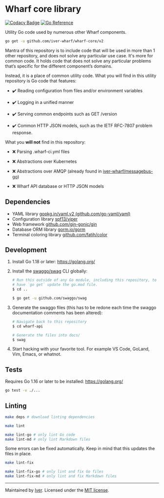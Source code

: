 # Wharf core library

[![Codacy Badge](https://app.codacy.com/project/badge/Grade/7eddf4e7be814c2f9fb2b6efbec69fc9)](https://www.codacy.com/gh/iver-wharf/wharf-core/dashboard?utm_source=github.com\&utm_medium=referral\&utm_content=iver-wharf/wharf-core\&utm_campaign=Badge_Grade)
[![Go Reference](https://pkg.go.dev/badge/github.com/iver-wharf/wharf-core.svg)](https://pkg.go.dev/github.com/iver-wharf/wharf-core)

Utility Go code used by numerous other Wharf components.

```sh
go get -u github.com/iver-wharf/wharf-core/v2
```

Mantra of this repository is to include code that will be used in more than 1
other repository, and does not solve any particular use case. It's more for
common code. It holds code that does not solve any particular problems that’s
specific for the different component’s domains.

Instead, it is a place of common utility code. What you will find in this
utility repository is Go code that features:

- :heavy_check_mark: Reading configuration from files and/or environment
  variables

- :heavy_check_mark: Logging in a unified manner

- :heavy_check_mark: Serving common endpoints such as GET /version

- :heavy_check_mark: Common HTTP JSON models, such as the IETF RFC-7807
  problem response.

What you **will not** find in this repository:

- :x: Parsing .wharf-ci.yml files

- :x: Abstractions over Kubernetes

- :x: Abstractions over AMQP
  (already found in [iver-wharf/messagebus-go](https://github.com/iver-wharf/messagebus-go))

- :x: Wharf API database or HTTP JSON models

## Dependencies

- YAML library [gopkg.in/yaml.v2 (github.com/go-yaml/yaml)](https://github.com/go-yaml/yaml)
- Configuration library [spf13/viper](https://github.com/spf13/viper)
- Web framework [github.com/gin-gonic/gin](https://github.com/gin-gonic/gin)
- Database ORM library [gorm.io/gorm](https://gorm.io/)
- Terminal coloring library [github.com/fatih/color](https://github.com/fatih/color)

## Development

1. Install Go 1.18 or later: <https://golang.org/>

2. Install the [swaggo/swag](https://github.com/swaggo/swag) CLI globally:

   ```sh
   # Run this outside of any Go module, including this repository, to not
   # have `go get` update the go.mod file.
   $ cd ..

   $ go get -u github.com/swaggo/swag
   ```

3. Generate the swaggo files (this has to be redone each time the swaggo
   documentation comments has been altered):

   ```sh
   # Navigate back to this repository
   $ cd wharf-api

   # Generate the files into docs/
   $ swag
   ```

4. Start hacking with your favorite tool. For example VS Code, GoLand,
   Vim, Emacs, or whatnot.

## Tests

Requires Go 1.16 or later to be installed: <https://golang.org/>

```sh
go test -v ./...
```

## Linting

```sh
make deps # download linting dependencies

make lint

make lint-go # only lint Go code
make lint-md # only lint Markdown files
```

Some errors can be fixed automatically. Keep in mind that this updates the
files in place.

```sh
make lint-fix

make lint-fix-go # only lint and fix Go files
make lint-fix-md # only lint and fix Markdown files
```

---

Maintained by [Iver](https://www.iver.com/en).
Licensed under the [MIT license](./LICENSE).
